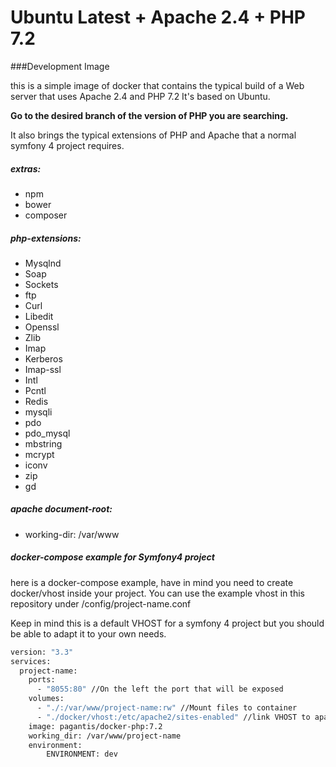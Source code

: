 # Ubuntu Latest + Apache 2.4 + PHP 7.2

###Development Image

this is a simple image of docker that contains the typical build of a Web server that uses
Apache 2.4 and PHP 7.2 It's based on Ubuntu.

**Go to the desired branch of the version of PHP you are searching.**

It also brings the typical extensions of PHP and Apache that a normal symfony 4 project
requires.

##### extras:
* npm
* bower
* composer

##### php-extensions:
* Mysqlnd
* Soap
* Sockets
* ftp
* Curl
* Libedit
* Openssl
* Zlib
* Imap
* Kerberos
* Imap-ssl
* Intl
* Pcntl
* Redis
* mysqli
* pdo
* pdo_mysql
* mbstring
* mcrypt
* iconv
* zip
* gd

##### apache document-root:
* working-dir: /var/www
##### docker-compose example for Symfony4 project

here is a docker-compose example, have in mind you need to create docker/vhost inside
your project. You can use the example vhost in this repository under /config/project-name.conf

Keep in mind this is a default VHOST for a symfony 4 project but you should be able to
adapt it to your own needs.

```bash
version: "3.3"
services:
  project-name:
    ports:
      - "8055:80" //On the left the port that will be exposed
    volumes:
      - "./:/var/www/project-name:rw" //Mount files to container
      - "./docker/vhost:/etc/apache2/sites-enabled" //link VHOST to apache
    image: pagantis/docker-php:7.2
    working_dir: /var/www/project-name
    environment:
        ENVIRONMENT: dev
```
